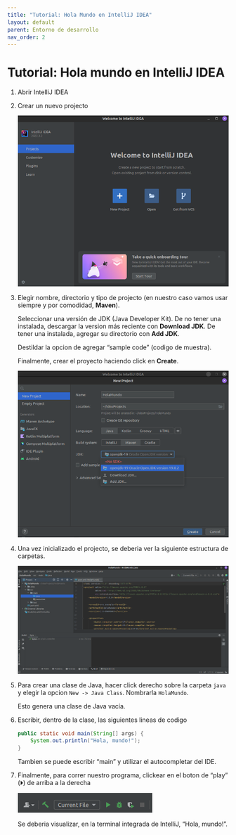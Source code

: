 ```yaml
---
title: "Tutorial: Hola Mundo en IntelliJ IDEA"
layout: default
parent: Entorno de desarrollo
nav_order: 2
---
```


# Tutorial: Hola mundo en IntelliJ IDEA

1. Abrir IntelliJ IDEA
1. Crear un nuevo projecto

   ![](./nuevo-proyecto.png)

1. Elegir nombre, directorio y tipo de projecto (en nuestro caso vamos usar siempre y por comodidad, **Maven**).

   Seleccionar una versión de JDK (Java Developer Kit). De no tener una instalada, descargar la version más reciente con **Download JDK**. De tener una instalada, agregar su directorio con **Add JDK**.

   Destildar la opcion de agregar “sample code” (codigo de muestra).

   Finalmente, crear el proyecto haciendo click en **Create**.

   ![](./config-proyecto.png)

1. Una vez inicializado el projecto, se deberia ver la siguiente estructura de carpetas. 

   ![](./carpetas.png)

1. Para crear una clase de Java, hacer click derecho sobre la carpeta `java` y elegir la opcion `New -> Java Class`. Nombrarla `HolaMundo`.

   Esto genera una clase de Java vacía.

2. Escribir, dentro de la clase, las siguientes lineas de codigo

   ```java
   public static void main(String[] args) {
       System.out.println("Hola, mundo!");
   }
   ```

   Tambien se puede escribir “main” y utilizar el autocompletar del IDE.

3. Finalmente, para correr nuestro programa, clickear en el boton de “play” (⏵) de arriba a la derecha

   ![](./play.png)

   Se deberia visualizar, en la terminal integrada de IntelliJ, “Hola, mundo!”.

